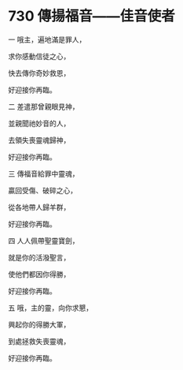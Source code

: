 # 730 傳揚福音――佳音使者

一 哦主，遍地滿是罪人，

求你感動信徒之心，

快去傳你奇妙救恩，

好迎接你再臨。

二 差遣那曾親眼見神，

並親聞祂妙音的人，

去領失喪靈魂歸神，

好迎接你再臨。

三 傳福音給罪中靈魂，

贏回受傷、破碎之心，

從各地帶人歸羊群，

好迎接你再臨。

四 人人佩帶聖靈寶劍，

就是你的活潑聖言，

使他們都因你得勝，

好迎接你再臨。

五 哦，主的靈，向你求懇，

興起你的得勝大軍，

到處拯救失喪靈魂，

好迎接你再臨。

